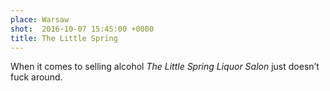 ```yaml
---
place: Warsaw
shot:  2016-10-07 15:45:00 +0000
title: The Little Spring
---
```


When it comes to selling alcohol _The Little Spring Liquor Salon_ just doesn’t fuck around.
